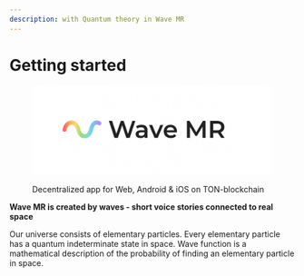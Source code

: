 ```yaml
---
description: with Quantum theory in Wave MR
---
```


# Getting started

<figure><img src="../.gitbook/assets/telegram-cloud-document-2-5201971110815475124.jpg" alt=""><figcaption><p>Decentralized app for Web, Android &#x26; iOS on TON-blockchain</p></figcaption></figure>

**Wave MR is created by waves - short voice stories connected to real space**

Our universe consists of elementary particles. Every elementary particle has a quantum indeterminate state in space. Wave function is a mathematical description of the probability of finding an elementary particle in space.
